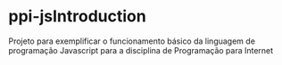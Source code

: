 # ppi-jsIntroduction
Projeto para exemplificar o funcionamento básico da linguagem de programação Javascript para a disciplina de Programação para Internet
